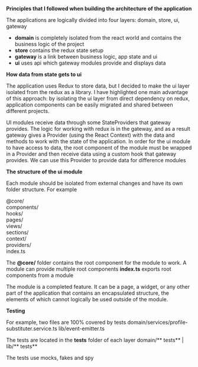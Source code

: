 **Principles that I followed when building the architecture of the application**

The applications are logically divided into four layers:
domain, store, ui, gateway

-   **domain** is completely isolated from the react world and contains the
    business logic of the project
-   **store** contains the redux state setup
-   **gateway** is a link between business logic, app state and ui
-   **ui** uses api which gateway modules provide and displays data

**How data from state gets to ui**

The application uses Redux to store data, but I decided to make the ui layer isolated from the redux as a library. I have highlighted one main advantage of this approach: by isolating the ui layer from direct dependency on redux, application components can be easily migrated and shared between different projects.

UI modules receive data through some StateProviders that gateway provides.
The logic for working with redux is in the gateway, and as a result gateway gives a Provider (using the React Context) with the data and methods to work with the state of the application.
In order for the ui module to have access to data, the root component of the module must be wrapped in a Provider and then receive data using a custom hook that gateway provides. We can use this Provider to provide data for difference modules

**The structure of the ui module**

Each module should be isolated from external changes and have its own folder structure. For example

@core/ <br>
components/ <br>
hooks/ <br>
pages/ <br>
views/ <br>
sections/ <br>
context/ <br>
providers/ <br>
index.ts <br>

The **@core/** folder contains the root component for the module to work. A module can provide multiple root components
**index.ts** exports root components from a module

The module is a completed feature. It can be a page, a widget, or any other part of the application that contains an encapsulated structure, the elements of which cannot logically be used outside of the module.

**Testing**

For example, two files are 100% covered by tests
domain/services/profile-substituter.service.ts
lib/event-emitter.ts

The tests are located in the **tests** folder of each layer
domain/** tests** | lib/** tests**

The tests use mocks, fakes and spy
